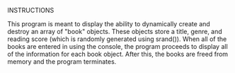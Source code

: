 INSTRUCTIONS

This program is meant to display the ability to dynamically create and destroy an array of "book" objects. 
These objects store a title, genre, and reading score (which is randomly generated using srand()).
When all of the books are entered in using the console, the program proceeds to display all of the information
for each book object. After this, the books are freed from memory and the program terminates.

